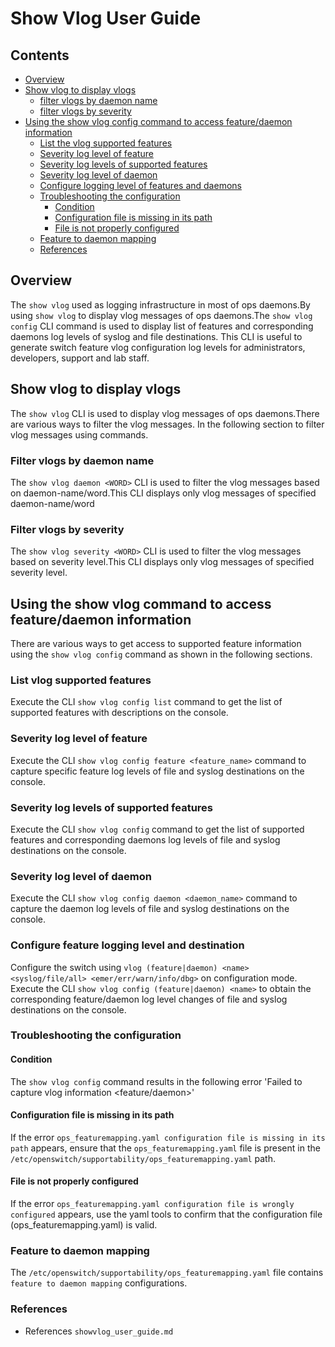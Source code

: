 # Show Vlog User Guide

## Contents

- [Overview](#overview)
- [Show vlog to display vlogs](#show-vlog-to-display-vlogs)
	- [filter vlogs by daemon name](#filter-vlogs-by-daemon-name)
	- [filter vlogs by severity](#filter-vlogs-by-severity)
- [Using the show vlog config command to access feature/daemon information](#using-the-show-vlog-command-to-access-feature-daemon-information)
    - [List the vlog supported features](#list-vlog-supported-features)
    - [Severity log level  of feature](#severity-log-level-of-feature)
    - [Severity log levels of supported features](#severit-log-levels-of-supported-features)
    - [Severity log level of daemon](#log-level-severity-of-daemon)
    - [Configure logging level of features and daemons](#configure-logging-level-of-features-and-daemons)
    - [Troubleshooting the configuration](#troubleshooting-the-configuration)
         - [Condition](#condition)
         - [Configuration file is missing in its path](#configuration-file-is-missing-in-its-path)
         - [File is not properly configured](#file-is-not-properly-configured)
    - [Feature to daemon mapping](#feature-to-daemon-mapping)
	- [References](#references)

## Overview
The `show vlog` used as logging infrastructure in most of ops daemons.By using `show vlog` to display vlog messages of ops daemons.The `show vlog config` CLI command is used to display list of features and corresponding daemons log levels of syslog and file destinations. This CLI is useful to generate switch feature vlog configuration log levels for administrators, developers, support and lab staff.

## Show vlog to display vlogs
The `show vlog` CLI is used to display vlog messages of ops daemons.There are various ways to filter the vlog messages. In the following section to filter vlog messages using commands.

### Filter vlogs by daemon name

The `show vlog daemon <WORD>` CLI is used to filter the vlog messages based on daemon-name/word.This CLI displays only vlog messages of specified daemon-name/word

### Filter vlogs by severity
The `show vlog severity <WORD>` CLI is used to filter the vlog messages based on severity level.This
CLI displays only vlog messages of specified severity level.

## Using the show vlog command to access feature/daemon information

There are various ways to get access to supported feature information using the `show vlog config` command as shown in the following sections.

### List vlog supported features
Execute the CLI `show vlog config list` command to get the list of supported features with descriptions on the console.

### Severity log level  of feature
Execute the CLI `show vlog config feature <feature_name>` command to capture specific feature log levels of file and syslog destinations on the console.

### Severity log levels of supported features
Execute the CLI `show vlog config` command to get the list of supported features and corresponding daemons log levels of file and syslog destinations on the console.

### Severity log level of daemon
Execute the CLI `show vlog config daemon <daemon_name>` command to capture the daemon log levels of file and syslog destinations on the console.

### Configure feature logging level and destination
Configure the switch using
`vlog (feature|daemon) <name> <syslog/file/all> <emer/err/warn/info/dbg>` on configuration mode.
Execute the CLI `show vlog config (feature|daemon) <name>` to obtain the corresponding feature/daemon log level changes of file and syslog destinations on the console.

### Troubleshooting the configuration

#### Condition
The `show vlog config` command results in the following error
'Failed to capture vlog information <feature/daemon>'

#### Configuration file is missing in its path
If the error `ops_featuremapping.yaml configuration file is missing in its path` appears, ensure that the `ops_featuremapping.yaml` file is present in the `/etc/openswitch/supportability/ops_featuremapping.yaml` path.

#### File is not properly configured
If the error `ops_featuremapping.yaml configuration file is wrongly configured` appears,
use the yaml tools to confirm that the configuration file (ops_featuremapping.yaml) is valid.

### Feature to daemon mapping
The `/etc/openswitch/supportability/ops_featuremapping.yaml` file contains `feature to daemon mapping` configurations.

### References
* References `showvlog_user_guide.md`
